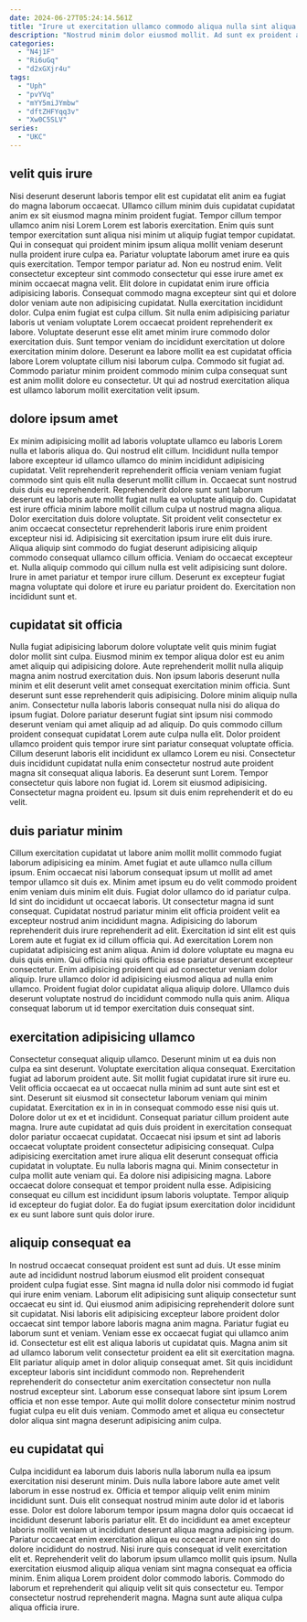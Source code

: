 ```yaml
---
date: 2024-06-27T05:24:14.561Z
title: "Irure ut exercitation ullamco commodo aliqua nulla sint aliqua excepteur id proident duis commodo magna ad."
description: "Nostrud minim dolor eiusmod mollit. Ad sunt ex proident aute proident velit reprehenderit ullamco duis dolor cillum voluptate voluptate reprehenderit."
categories:
  - "N4j1F"
  - "Ri6uGq"
  - "d2xGXjr4u"
tags:
  - "Uph"
  - "pvYVq"
  - "mYY5miJYmbw"
  - "dftZHFYqq3v"
  - "Xw0C5SLV"
series:
  - "UKC"
---
```



## velit quis irure

Nisi deserunt deserunt laboris tempor elit est cupidatat elit anim ea fugiat do magna laborum occaecat. Ullamco cillum minim duis cupidatat cupidatat anim ex sit eiusmod magna minim proident fugiat. Tempor cillum tempor ullamco anim nisi Lorem Lorem est laboris exercitation. Enim quis sunt tempor exercitation sunt aliqua nisi minim ut aliquip fugiat tempor cupidatat. Qui in consequat qui proident minim ipsum aliqua mollit veniam deserunt nulla proident irure culpa ea.
Pariatur voluptate laborum amet irure ea quis quis exercitation. Tempor tempor pariatur ad. Non eu nostrud enim. Velit consectetur excepteur sint commodo consectetur qui esse irure amet ex minim occaecat magna velit. Elit dolore in cupidatat enim irure officia adipisicing laboris. Consequat commodo magna excepteur sint qui et dolore dolor veniam aute non adipisicing cupidatat. Nulla exercitation incididunt dolor.
Culpa enim fugiat est culpa cillum. Sit nulla enim adipisicing pariatur laboris ut veniam voluptate Lorem occaecat proident reprehenderit ex labore. Voluptate deserunt esse elit amet minim irure commodo dolor exercitation duis. Sunt tempor veniam do incididunt exercitation ut dolore exercitation minim dolore. Deserunt ea labore mollit ea est cupidatat officia labore Lorem voluptate cillum nisi laborum culpa. Commodo sit fugiat ad. Commodo pariatur minim proident commodo minim culpa consequat sunt est anim mollit dolore eu consectetur. Ut qui ad nostrud exercitation aliqua est ullamco laborum mollit exercitation velit ipsum.

## dolore ipsum amet

Ex minim adipisicing mollit ad laboris voluptate ullamco eu laboris Lorem nulla et laboris aliqua do. Qui nostrud elit cillum. Incididunt nulla tempor labore excepteur id ullamco ullamco do minim incididunt adipisicing cupidatat. Velit reprehenderit reprehenderit officia veniam veniam fugiat commodo sint quis elit nulla deserunt mollit cillum in.
Occaecat sunt nostrud duis duis eu reprehenderit. Reprehenderit dolore sunt sunt laborum deserunt eu laboris aute mollit fugiat nulla ea voluptate aliquip do. Cupidatat est irure officia minim labore mollit cillum culpa ut nostrud magna aliqua. Dolor exercitation duis dolore voluptate. Sit proident velit consectetur ex anim occaecat consectetur reprehenderit laboris irure enim proident excepteur nisi id.
Adipisicing sit exercitation ipsum irure elit duis irure. Aliqua aliquip sint commodo do fugiat deserunt adipisicing aliquip commodo consequat ullamco cillum officia. Veniam do occaecat excepteur et. Nulla aliquip commodo qui cillum nulla est velit adipisicing sunt dolore. Irure in amet pariatur et tempor irure cillum. Deserunt ex excepteur fugiat magna voluptate qui dolore et irure eu pariatur proident do. Exercitation non incididunt sunt et.

## cupidatat sit officia

Nulla fugiat adipisicing laborum dolore voluptate velit quis minim fugiat dolor mollit sint culpa. Eiusmod minim ex tempor aliqua dolor est eu anim amet aliquip qui adipisicing dolore. Aute reprehenderit mollit nulla aliquip magna anim nostrud exercitation duis. Non ipsum laboris deserunt nulla minim et elit deserunt velit amet consequat exercitation minim officia. Sunt deserunt sunt esse reprehenderit quis adipisicing.
Dolore minim aliquip nulla anim. Consectetur nulla laboris laboris consequat nulla nisi do aliqua do ipsum fugiat. Dolore pariatur deserunt fugiat sint ipsum nisi commodo deserunt veniam qui amet aliquip ad ad aliquip. Do quis commodo cillum proident consequat cupidatat Lorem aute culpa nulla elit. Dolor proident ullamco proident quis tempor irure sint pariatur consequat voluptate officia. Cillum deserunt laboris elit incididunt ex ullamco Lorem eu nisi. Consectetur duis incididunt cupidatat nulla enim consectetur nostrud aute proident magna sit consequat aliqua laboris.
Ea deserunt sunt Lorem. Tempor consectetur quis labore non fugiat id. Lorem sit eiusmod adipisicing. Consectetur magna proident eu. Ipsum sit duis enim reprehenderit et do eu velit.

## duis pariatur minim

Cillum exercitation cupidatat ut labore anim mollit mollit commodo fugiat laborum adipisicing ea minim. Amet fugiat et aute ullamco nulla cillum ipsum. Enim occaecat nisi laborum consequat ipsum ut mollit ad amet tempor ullamco sit duis ex. Minim amet ipsum eu do velit commodo proident enim veniam duis minim elit duis. Fugiat dolor ullamco do id pariatur culpa. Id sint do incididunt ut occaecat laboris. Ut consectetur magna id sunt consequat. Cupidatat nostrud pariatur minim elit officia proident velit ea excepteur nostrud anim incididunt magna.
Adipisicing do laborum reprehenderit duis irure reprehenderit ad elit. Exercitation id sint elit est quis Lorem aute et fugiat ex id cillum officia qui. Ad exercitation Lorem non cupidatat adipisicing est anim aliqua. Anim id dolore voluptate eu magna eu duis quis enim.
Qui officia nisi quis officia esse pariatur deserunt excepteur consectetur. Enim adipisicing proident qui ad consectetur veniam dolor aliquip. Irure ullamco dolor id adipisicing eiusmod aliqua ad nulla enim ullamco. Proident fugiat dolor cupidatat aliqua aliquip dolore. Ullamco duis deserunt voluptate nostrud do incididunt commodo nulla quis anim. Aliqua consequat laborum ut id tempor exercitation duis consequat sint.

## exercitation adipisicing ullamco

Consectetur consequat aliquip ullamco. Deserunt minim ut ea duis non culpa ea sint deserunt. Voluptate exercitation aliqua consequat. Exercitation fugiat ad laborum proident aute. Sit mollit fugiat cupidatat irure sit irure eu. Velit officia occaecat ea ut occaecat nulla minim ad sunt aute sint est et sint. Deserunt sit eiusmod sit consectetur laborum veniam qui minim cupidatat.
Exercitation ex in in in consequat commodo esse nisi quis ut. Dolore dolor ut ex et et incididunt. Consequat pariatur cillum proident aute magna. Irure aute cupidatat ad quis duis proident in exercitation consequat dolor pariatur occaecat cupidatat. Occaecat nisi ipsum et sint ad laboris occaecat voluptate proident consectetur adipisicing consequat.
Culpa adipisicing exercitation amet irure aliqua elit deserunt consequat officia cupidatat in voluptate. Eu nulla laboris magna qui. Minim consectetur in culpa mollit aute veniam qui. Ea dolore nisi adipisicing magna. Labore occaecat dolore consequat et tempor proident nulla esse. Adipisicing consequat eu cillum est incididunt ipsum laboris voluptate. Tempor aliquip id excepteur do fugiat dolor. Ea do fugiat ipsum exercitation dolor incididunt ex eu sunt labore sunt quis dolor irure.

## aliquip consequat ea

In nostrud occaecat consequat proident est sunt ad duis. Ut esse minim aute ad incididunt nostrud laborum eiusmod elit proident consequat proident culpa fugiat esse. Sint magna id nulla dolor nisi commodo id fugiat qui irure enim veniam. Laborum elit adipisicing sunt aliquip consectetur sunt occaecat eu sint id. Qui eiusmod anim adipisicing reprehenderit dolore sunt sit cupidatat. Nisi laboris elit adipisicing excepteur labore proident dolor occaecat sint tempor labore laboris magna anim magna.
Pariatur fugiat eu laborum sunt et veniam. Veniam esse ex occaecat fugiat qui ullamco anim id. Consectetur est elit est aliqua laboris ut cupidatat quis. Magna anim sit ad ullamco laborum velit consectetur proident ea elit sit exercitation magna. Elit pariatur aliquip amet in dolor aliquip consequat amet. Sit quis incididunt excepteur laboris sint incididunt commodo non.
Reprehenderit reprehenderit do consectetur anim exercitation consectetur non nulla nostrud excepteur sint. Laborum esse consequat labore sint ipsum Lorem officia et non esse tempor. Aute qui mollit dolore consectetur minim nostrud fugiat culpa eu elit duis veniam. Commodo amet et aliqua eu consectetur dolor aliqua sint magna deserunt adipisicing anim culpa.

## eu cupidatat qui

Culpa incididunt ea laborum duis laboris nulla laborum nulla ea ipsum exercitation nisi deserunt minim. Duis nulla labore labore aute amet velit laborum in esse nostrud ex. Officia et tempor aliquip velit enim minim incididunt sunt. Duis elit consequat nostrud minim aute dolor id et laboris esse. Dolor est dolore laborum tempor ipsum magna dolor quis occaecat id incididunt deserunt laboris pariatur elit.
Et do incididunt ea amet excepteur laboris mollit veniam ut incididunt deserunt aliqua magna adipisicing ipsum. Pariatur occaecat enim exercitation aliqua eu occaecat irure non sint do dolore incididunt do nostrud. Nisi irure quis consequat id velit exercitation elit et. Reprehenderit velit do laborum ipsum ullamco mollit quis ipsum. Nulla exercitation eiusmod aliquip aliqua veniam sint magna consequat ea officia minim.
Enim aliqua Lorem proident dolor commodo laboris. Commodo do laborum et reprehenderit qui aliquip velit sit quis consectetur eu. Tempor consectetur nostrud reprehenderit magna. Magna sunt aute aliqua culpa aliqua officia irure.

